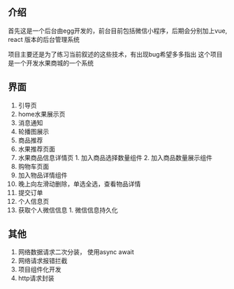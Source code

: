 ## 介绍
首先这是一个后台由egg开发的，前台目前包括微信小程序，后期会分别加上vue, react 版本的后台管理系统

项目主要还是为了练习当前叙述的这些技术，有出现bug希望多多指出
这个项目是一个开发水果商城的一个系统

## 界面
1. 引导页
2. home水果展示页
  1. 消息通知
  2. 轮播图展示
  3. 商品推荐
3. 水果推荐页面
  1. 水果商品信息详情页
    1. 加入商品选择数量组件
    2. 加入商品数量展示组件
4. 购物车页面
  1. 加入物品详情组件
  2. 晚上向左滑动删除，单选全选，查看物品详情
  3. 提交订单
5. 个人信息页
  1. 获取个人微信信息
    1. 微信信息持久化

## 其他
1. 网络数据请求二次分装， 使用async await
2. 网络请求报错拦截
3. 项目组件化开发
4. http请求封装
